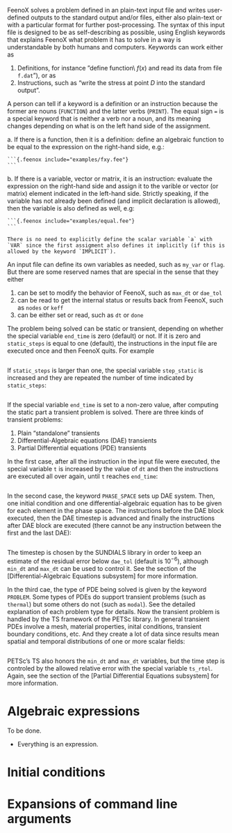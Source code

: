 
FeenoX solves a problem defined in an plain-text input file and writes user-defined outputs to the standard output and/or files, either also plain-text or with a particular format for further post-processing. The syntax of this input file is designed to be as self-describing as possible, using English keywords that explains FeenoX what problem it has to solve in a way is understandable by both humans and computers. Keywords can work either as

 1. Definitions, for instance ”define function\ $f(x)$ and read its data from file `f.dat`”), or as
 2. Instructions, such as “write the stress at point $D$ into the standard output”. 

A person can tell if a keyword is a definition or an instruction because the former are nouns (`FUNCTION`) and the latter verbs (`PRINT`). The equal sign `=` is a special keyword that is neither a verb nor a noun, and its meaning changes depending on what is on the left hand side of the assignment.

 a. If there is a function, then it is a definition: define an algebraic function to be equal to the expression on the right-hand side, e.g.:
 
    ```{.feenox include="examples/fxy.fee"}
    ```
 
 b. If there is a variable, vector or matrix, it is an instruction: evaluate the expression on the right-hand side and assign it to the varible or vector (or matrix) element indicated in the left-hand side. Strictly speaking, if the variable has not already been defined (and implicit declaration is allowed), then the variable is also defined as well, e.g:
 
    ```{.feenox include="examples/equal.fee"}
    ```
    
    There is no need to explicitly define the scalar variable `a` with `VAR` since the first assigment also defines it implicitly (if this is allowed by the keyword `IMPLICIT`).


An input file can define its own variables as needed, such as `my_var` or `flag`. But there are some reserved names that are special in the sense that they either

 1. can be set to modify the behavior of FeenoX, such as `max_dt` or `dae_tol`
 2. can be read to get the internal status or results back from FeenoX, such as `nodes` or `keff`
 3. can be either set or read, such as `dt` or `done`

The problem being solved can be static or transient, depending on whether the special variable `end_time` is zero (default) or not. If it is zero and `static_steps` is equal to one (default), the instructions in the input file are executed once and then FeenoX quits. For example

```{.feenox include="examples/static_onestep.fee"}
```

If `static_steps` is larger than one, the special variable `step_static` is increased and they are repeated the number of time indicated by `static_steps`:

```{.feenox include="examples/static_manysteps.fee"}
```

If the special variable `end_time` is set to a non-zero value, after computing the static part a transient problem is solved. There are three kinds of transient problems:

 1. Plain “standalone” transients
 2. Differential-Algebraic equations (DAE) transients
 3. Partial Differential equations (PDE) transients

In the first case, after all the instruction in the input file were executed, the special variable `t` is increased by the value of `dt` and then the instructions are executed all over again, until `t` reaches `end_time`:

```{.feenox include="examples/transient_standalone.fee"}
```

In the second case, the keyword `PHASE_SPACE` sets up DAE system. Then, one initial condition and one differential-algebraic equation has to be given for each element in the phase space. The instructions before the  DAE block executed, then the DAE timestep is advanced and finally the instructions after DAE block are executed (there cannot be any instruction between the first and the last DAE):

```{.feenox include="examples/transient_dae.fee"}
```

The timestep is chosen by the SUNDIALS library in order to keep an estimate of the residual error below `dae_tol` (default is $10^{-6}$), although `min_dt` and `max_dt` can be used to control it. See the section of the [Differential-Algebraic Equations subsystem] for more information.


In the third cae, the type of PDE being solved is given by the keyword `PROBLEM`. Some types of PDEs do support transient problems (such as `thermal`) but some others do not (such as `modal`). See the detailed explanation of each problem type for details. Now the transient problem is handled by the TS framework of the PETSc library.
In general transient PDEs involve a mesh, material properties, inital conditions, transient boundary conditions, etc. And they create a lot of data since results mean spatial and temporal distributions of one or more scalar fields:

```{.feenox include="examples/transient_pde.fee"}
```

PETSc’s TS also honors the `min_dt` and `max_dt` variables, but the time step is controled by the allowed relative error with the special variable `ts_rtol`. Again, see the section of the [Partial Differential Equations subsystem] for more information. 


# Algebraic expressions

To be done.

 * Everything is an expression.

# Initial conditions

# Expansions of command line arguments

